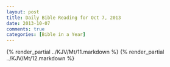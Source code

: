 ```yaml
---
layout: post
title: Daily Bible Reading for Oct 7, 2013
date: 2013-10-07
comments: true
categories: [Bible in a Year]
---
```

{% render_partial ../KJV/Mt/11.markdown %}
{% render_partial ../KJV/Mt/12.markdown %}
